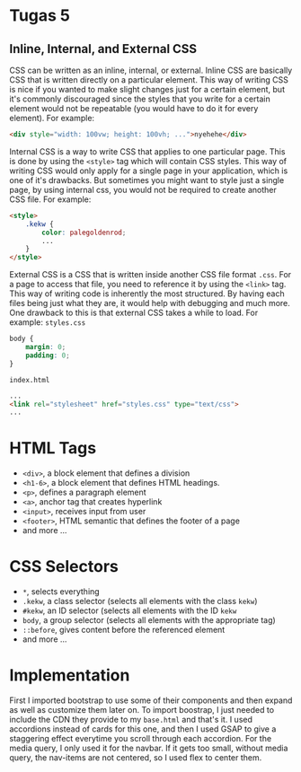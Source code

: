# Tugas 5

## Inline, Internal, and External CSS

CSS can be written as an inline, internal, or external. Inline CSS are basically CSS that is written directly on a particular element. This way of writing CSS is nice if you wanted to make slight changes just for a certain element, but it's commonly discouraged since the styles that you write for a certain element would not be repeatable (you would have to do it for every element). For example:
```html
<div style="width: 100vw; height: 100vh; ...">nyehehe</div>
```
Internal CSS is a way to write CSS that applies to one particular page. This is done by using the `<style>` tag which will contain CSS styles. This way of writing CSS would only apply for a single page in your application, which is one of it's drawbacks. But sometimes you might want to style just a single page, by using internal css, you would not be required to create another CSS file. For example:
```html
<style>
    .kekw {
        color: palegoldenrod;
        ...
    }
</style>
```
External CSS is a CSS that is written inside another CSS file format `.css`. For a page to access that file, you need to reference it by using the `<link>` tag. This way of writing code is inherently the most structured. By having each files being just what they are, it would help with debugging and much more. One drawback to this is that external CSS takes a while to load. For example:
`styles.css`
```css
body {
    margin: 0;
    padding: 0;
}
```
`index.html`
```html
...
<link rel="stylesheet" href="styles.css" type="text/css">
...
```

# HTML Tags

- `<div>`, a block element that defines a division
- `<h1-6>`, a block element that defines HTML headings.
- `<p>`, defines a paragraph element
- `<a>`, anchor tag that creates hyperlink
- `<input>`, receives input from user
- `<footer>`, HTML semantic that defines the footer of a page
- and more ...

# CSS Selectors

- `*`, selects everything
- `.kekw`, a class selector (selects all elements with the class `kekw`)
- `#kekw`, an ID selector (selects all elements with the ID `kekw`
- `body`, a group selector (selects all elements with the appropriate tag)
- `::before`, gives content before the referenced element
- and more ...

# Implementation

First I imported bootstrap to use some of their components and then expand as well as customize them later on. To import boostrap, I just needed to include the CDN they provide to my `base.html` and that's it. I used accordions instead of cards for this one, and then I used GSAP to give a staggering effect everytime you scroll through each accordion. For the media query, I only used it for the navbar. If it gets too small, without media query, the nav-items are not centered, so I used flex to center them.


